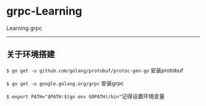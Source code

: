 # grpc-Learning
Learning grpc


---

## 关于环境搭建

`$ go get -u github.com/golang/protobuf/protoc-gen-go` 安装protobuf

`$ go get -u google.golang.org/grpc` 安装grpc

`$ export PATH="$PATH:$(go env GOPATH)/bin"`记得设置环境变量
